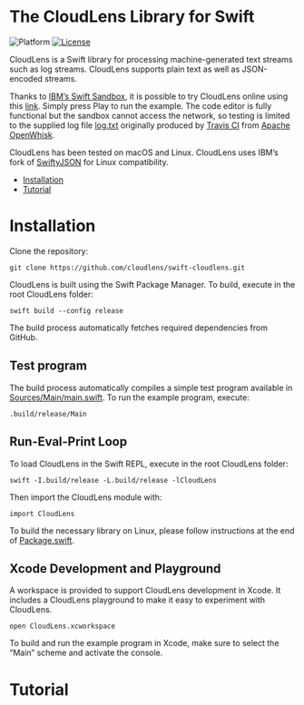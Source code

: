 # The CloudLens Library for Swift

![Platform](https://img.shields.io/badge/platforms-macOS%20%7C%20Linux-333333.svg)
[![License](https://img.shields.io/badge/license-Apache%202.0-blue.svg)](https://opensource.org/licenses/Apache-2.0)

CloudLens is a Swift library for processing machine-generated text streams such as log streams. CloudLens supports plain text as well as JSON-encoded streams.

Thanks to [IBM’s Swift Sandbox](https://developer.ibm.com/swift/2015/12/03/introducing-the-ibm-swift-sandbox/), it is possible to try CloudLens online using this [link](https://swiftlang.ng.bluemix.net/#/repl?gitPackage=https://github.com/cloudlens/swift-cloudlens&swiftVersion=swift-3.0.2-RELEASE-ubuntu15.10). Simply press Play to run the example. The code editor is fully functional but the sandbox cannot access the network, so testing is limited to the supplied log file [log.txt](https://s3.amazonaws.com/archive.travis-ci.org/jobs/144778470/log.txt) originally produced by [Travis CI](https://travis-ci.org) from [Apache OpenWhisk](http://openwhisk.org).

CloudLens has been tested on macOS and Linux. CloudLens uses IBM’s fork of [SwiftyJSON](https://github.com/IBM-Swift/SwiftyJSON) for Linux compatibility.

* [Installation](#installation)
* [Tutorial](#tutorial)

# Installation

Clone the repository:

`git clone https://github.com/cloudlens/swift-cloudlens.git`

CloudLens is built using the Swift Package Manager. To build, execute in the root CloudLens folder:

```swift build --config release```

The build process automatically fetches required dependencies from GitHub. 

## Test program

The build process automatically compiles a simple test program available in [Sources/Main/main.swift](https://github.com/cloudlens/swift-cloudlens/blob/master/Sources/Main/main.swift).
To run the example program, execute:

`.build/release/Main`

## Run-Eval-Print Loop

To load CloudLens in the Swift REPL, execute in the root CloudLens folder:

`swift -I.build/release -L.build/release -lCloudLens`

Then import the CloudLens module with:

`import CloudLens`

To build the necessary library on Linux, please follow instructions at the end of [Package.swift](https://github.com/cloudlens/swift-cloudlens/blob/master/Package.swift).

## Xcode Development and Playground

A workspace is provided to support CloudLens development in Xcode.
It includes a CloudLens playground to make it easy to experiment with CloudLens.

`open CloudLens.xcworkspace`

To build and run the example program in Xcode, make sure to select the “Main” scheme and activate the console.

# Tutorial

